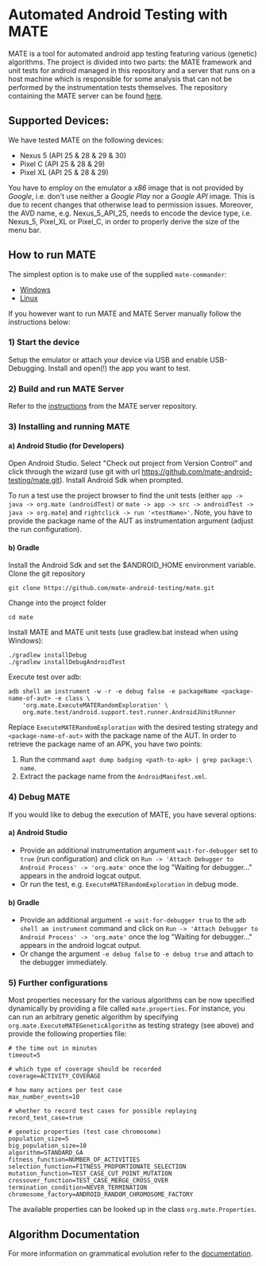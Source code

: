 # Automated Android Testing with MATE
MATE is a tool for automated android app testing featuring various (genetic)
algorithms. The project is divided into two parts: the MATE framework and unit
tests for android managed in this repository and a server that runs on a host
machine which is responsible for some analysis that can not be performed by the
instrumentation tests themselves. The repository containing the MATE server can be found
[here](https://github.com/mate-android-testing/mate-server).

## Supported Devices:

We have tested MATE on the following devices:

* Nexus 5 (API 25 & 28 & 29 & 30)
* Pixel C (API 25 & 28 & 29)
* Pixel XL (API 25 & 28 & 29)

You have to employ on the emulator a *x86* image that is not provided by *Google*, i.e. don't use
neither a *Google Play* nor a *Google API* image. This is due to recent changes that otherwise lead
to permission issues. Moreover, the AVD name, e.g. Nexus_5_API_25, needs to encode the device type,
i.e. Nexus_5, Pixel_XL or Pixel_C, in order to properly derive the size of the menu bar.

## How to run MATE

The simplest option is to make use of the supplied `mate-commander`:
* [Windows](https://github.com/mate-android-testing/mate-commander/tree/mate-commander-windows) 
* [Linux](https://github.com/mate-android-testing/mate-commander) 

If you however want to run MATE and MATE Server manually follow the instructions below:

### 1) Start the device
Setup the emulator or attach your device via USB and enable USB-Debugging.
Install and open(!) the app you want to test.

### 2) Build and run MATE Server
Refer to the [instructions](https://github.com/mate-android-testing/mate-server/blob/master/README.md)
from the MATE server repository.

### 3) Installing and running MATE
#### a) Android Studio (for Developers)
Open Android Studio. Select "Check out project from Version Control" and click
through the wizard (use git with url https://github.com/mate-android-testing/mate.git).
Install Android Sdk when prompted.

To run a test use the project browser to find the unit tests (either
`app -> java -> org.mate (androidTest)` or
`mate -> app -> src -> androidTest -> java -> org.mate`) and
`rightclick -> run '<testName>'`.
Note, you have to provide the package name of the AUT as
instrumentation argument (adjust the run configuration).

#### b) Gradle
Install the Android Sdk and set the $ANDROID_HOME environment variable.
Clone the git repository
```
git clone https://github.com/mate-android-testing/mate.git
```
Change into the project folder
```
cd mate
```
Install MATE and MATE unit tests (use gradlew.bat instead when using Windows):
```
./gradlew installDebug
./gradlew installDebugAndroidTest
```
Execute test over adb:
```
adb shell am instrument -w -r -e debug false -e packageName <package-name-of-aut> -e class \
    'org.mate.ExecuteMATERandomExploration' \
    org.mate.test/android.support.test.runner.AndroidJUnitRunner
```
Replace `ExecuteMATERandomExploration` with the desired testing strategy and `<package-name-of-aut>` with the package name of the AUT. In order to retrieve the package name of an APK, you have two points:
1) Run the command `aapt dump badging <path-to-apk> | grep package:\ name`.
2) Extract the package name from the `AndroidManifest.xml`.

### 4) Debug MATE

If you would like to debug the execution of MATE, you have several options:

#### a) Android Studio

* Provide an additional instrumentation argument `wait-for-debugger` set to `true` (run configuration)
  and click on `Run -> 'Attach Debugger to Android Process' -> 'org.mate'` once the log 
  "Waiting for debugger..." appears in the android logcat output.
* Or run the test, e.g. `ExecuteMATERandomExploration` in debug mode.

#### b) Gradle

* Provide an additional argument `-e wait-for-debugger true` to the `adb shell am instrument` command
  and click on `Run -> 'Attach Debugger to Android Process' -> 'org.mate'` once the log 
  "Waiting for debugger..." appears in the android logcat output.
* Or change the argument `-e debug false` to `-e debug true` and attach to the debugger immediately.

### 5) Further configurations

Most properties necessary for the various algorithms can be now specified dynamically by providing a file called `mate.properties`.
For instance, you can run an arbitrary genetic algorithm by
specifying `org.mate.ExecuteMATEGeneticAlgorithm`
as testing strategy (see above) and provide the following properties file:
```
# the time out in minutes
timeout=5

# which type of coverage should be recorded
coverage=ACTIVITY_COVERAGE

# how many actions per test case
max_number_events=10

# whether to record test cases for possible replaying
record_test_case=true

# genetic properties (test case chromosome)
population_size=5
big_population_size=10
algorithm=STANDARD_GA
fitness_function=NUMBER_OF_ACTIVITIES
selection_function=FITNESS_PROPORTIONATE_SELECTION
mutation_function=TEST_CASE_CUT_POINT_MUTATION
crossover_function=TEST_CASE_MERGE_CROSS_OVER
termination_condition=NEVER_TERMINATION
chromosome_factory=ANDROID_RANDOM_CHROMOSOME_FACTORY
```
The available properties can be looked up in the class
`org.mate.Properties`.

## Algorithm Documentation
For more information on grammatical evolution refer to the [documentation](doc/GrammaticalEvolution.md).
